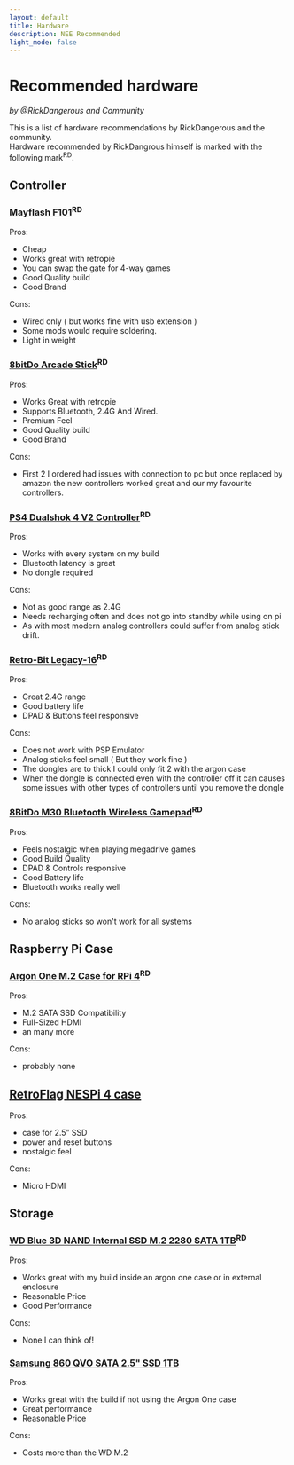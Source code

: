 ```yaml
---
layout: default
title: Hardware
description: NEE Recommended
light_mode: false
---
```


# Recommended hardware
_by @RickDangerous and Community_

This is a list of hardware recommendations by RickDangerous and the community.  
Hardware recommended by RickDangrous himself is marked with the following mark<sup>RD</sup>.

## Controller

### [Mayflash F101](https://www.mayflash.com/product/showproduct.php?id=32)<sup>RD</sup>

Pros:  
- Cheap
- Works great with retropie
- You can swap the gate for 4-way games
- Good Quality build
- Good Brand

Cons:  
- Wired only ( but works fine with usb extension )
- Some mods would require soldering.
- Light in weight

### [8bitDo Arcade Stick](https://www.8bitdo.com/arcade-stick/)<sup>RD</sup>

Pros:
- Works Great with retropie
- Supports Bluetooth, 2.4G And Wired.
- Premium Feel
- Good Quality build
- Good Brand

Cons:
- First 2 I ordered had issues with connection to pc 
but once replaced by amazon the new controllers worked great and our my favourite
controllers.

### [PS4 Dualshok 4 V2 Controller](https://www.playstation.com/en-us/accessories/dualshock-4-wireless-controller/)<sup>RD</sup>

Pros:
- Works with every system on my build
- Bluetooth latency is great
- No dongle required

Cons:
- Not as good range as 2.4G
- Needs recharging often and does not go into standby while using on pi
- As with most modern analog controllers could suffer from analog stick drift.

### [Retro-Bit Legacy-16](http://retro-bit.com/legacy16)<sup>RD</sup>

Pros:
- Great 2.4G range
- Good battery life 
- DPAD & Buttons feel responsive

Cons:
- Does not work with PSP Emulator
- Analog sticks feel small ( But they work fine )
- The dongles are to thick I could only fit 2 with the argon case
- When the dongle is connected even with the controller off it can causes some issues with other types of controllers until you remove the dongle

### [8BitDo M30 Bluetooth Wireless Gamepad](https://www.8bitdo.com/m30/)<sup>RD</sup>

Pros:
- Feels nostalgic when playing megadrive games
- Good Build Quality
- DPAD & Controls responsive
- Good Battery life
- Bluetooth works really well

Cons:
- No analog sticks so won't work for all systems

## Raspberry Pi Case

### [Argon One M.2 Case for RPi 4](https://www.argon40.com/argon-one-m-2-case-for-raspberry-pi-4.html)<sup>RD</sup>

Pros:
- M.2 SATA SSD Compatibility
- Full-Sized HDMI
- an many more

Cons:
- probably none

## [RetroFlag NESPi 4 case](https://retroflag.com/nespi-4-case.html)

Pros:
- case for 2.5” SSD
- power and reset buttons
- nostalgic feel

Cons:
- Micro HDMI

## Storage

### [WD Blue 3D NAND Internal SSD M.2 2280 SATA 1TB](https://www.westerndigital.com/products/internal-drives/wd-blue-sata-m-2-ssd)<sup>RD</sup>

Pros:
- Works great with my build 
inside an argon one case or in external enclosure
- Reasonable Price
- Good Performance 

Cons:
- None I can think of!

### [Samsung 860 QVO SATA 2.5" SSD 1TB](https://www.samsung.com/us/computing/memory-storage/solid-state-drives/ssd-860-qvo-2-5-sata-iii-1tb-mz-76q1t0b-am/)

Pros:
- Works great with the build if not using the Argon One case
- Great performance
- Reasonable Price

Cons:
- Costs more than the WD M.2
